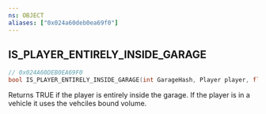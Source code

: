 ```yaml
---
ns: OBJECT
aliases: ["0x024a60deb0ea69f0"]
---
```

## IS_PLAYER_ENTIRELY_INSIDE_GARAGE

```c
// 0x024A60DEB0EA69F0
bool IS_PLAYER_ENTIRELY_INSIDE_GARAGE(int GarageHash, Player player, float margin, int boxIndex);
```

Returns TRUE if the player is entirely inside the garage. If the player is in a vehicle it uses the vehciles bound volume.

